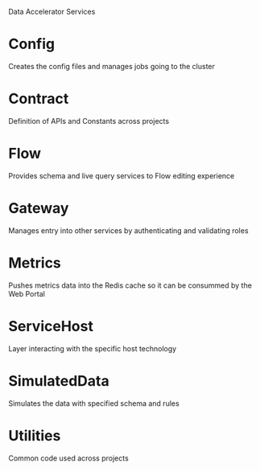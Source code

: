 Data Accelerator Services

# Config
Creates the config files and manages jobs going to the cluster

# Contract
Definition of APIs and Constants across projects

# Flow
Provides schema and live query services to Flow editing experience

# Gateway
Manages entry into other services by authenticating and validating roles

# Metrics
Pushes metrics data into the Redis cache so it can be consummed by the Web Portal

# ServiceHost
Layer interacting with the specific host technology

# SimulatedData
Simulates the data with specified schema and rules

# Utilities
Common code used across projects
